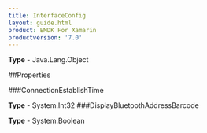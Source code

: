 ```yaml
---
title: InterfaceConfig
layout: guide.html
product: EMDK For Xamarin 
productversion: '7.0' 
---
```


    

**Type** - Java.Lang.Object

##Properties

###ConnectionEstablishTime

        

**Type** - System.Int32
###DisplayBluetoothAddressBarcode

        

**Type** - System.Boolean

